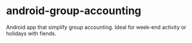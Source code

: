 android-group-accounting
========================

Android app that simplify group accounting. Ideal for week-end activity or holidays with fiends.